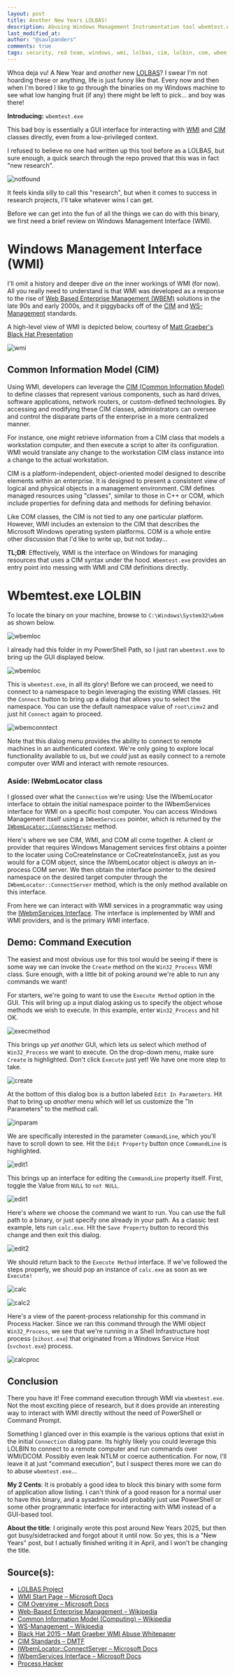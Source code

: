```yaml
---
layout: post
title: Another New Years LOLBAS!
description: Abusing Windows Management Instrumentation tool wbemtest.exe for arbitrary command execution
last_modified_at:
author: "@saulpanders"
comments: true
tags: security, red team, windows, wmi, lolbas, cim, lolbin, com, wbem, awl bypass, command execution
---
```

Whoa deja vu! A New Year and *another* new [LOLBAS](https://lolbas-project.github.io/)? I swear I'm not hoarding these or anything, life is just funny like that. Every now and then when I'm bored I like to go through the binaries on my Windows machine to see what low hanging fruit (if any) there might be left to pick... and boy was there!

<b>Introducing:</b> `wbemtest.exe`

This bad boy is essentially a GUI interface for interacting with [WMI](https://learn.microsoft.com/en-us/windows/win32/wmisdk/wmi-start-page)  and [CIM](https://learn.microsoft.com/en-us/windows/win32/wmisdk/common-information-model) classes directly, even from a low-privileged context. 

I refused to believe no one had written up this tool before as a LOLBAS, but sure enough, a quick search through the repo proved that this was in fact "new research". 

![notfound](/assets/img/2025-01-20-another-new-lolbas/notfound.png)

It feels kinda silly to call this "research", but when it comes to success in research projects, I'll take whatever wins I can get. 

Before we can get into the fun of all the things we can do with this binary, we first need a brief review on Windows Management Interface (WMI).

# Windows Management Interface (WMI)

I'll omit a history and deeper dive on the inner workings of WMI (for now). All you really need to understand is that WMI was developed as a response to the rise of [Web Based Enterprise Management (WBEM)](https://en.wikipedia.org/wiki/Web-Based_Enterprise_Management) solutions in the late 90s and early 2000s, and it piggybacks off of the [CIM](https://en.wikipedia.org/wiki/Common_Information_Model_(computing)) and [WS-Management](https://en.wikipedia.org/wiki/WS-Management) standards.  

A high-level view of WMI is depicted below, courtesy of [Matt Graeber's Black Hat Presentation](https://www.blackhat.com/docs/us-15/materials/us-15-Graeber-Abusing-Windows-Management-Instrumentation-WMI-To-Build-A-Persistent%20Asynchronous-And-Fileless-Backdoor-wp.pdf)

![wmi](/assets/img/2025-01-20-another-new-lolbas/wmiarch.png)

## Common Information Model (CIM)
Using WMI, developers can leverage the [CIM (Common Information Model)](https://www.dmtf.org/standards/cim) to define classes that represent various components, such as hard drives, software applications, network routers, or custom-defined technologies. By accessing and modifying these CIM classes, administrators can oversee and control the disparate parts of the enterprise in a more centralized manner. 

For instance, one might retrieve information from a CIM class that models a workstation computer, and then execute a script to alter its configuration. WMI would translate any change to the workstation CIM class instance into a change to the actual workstation.

CIM is a platform-independent, object-oriented model designed to describe elements within an enterprise. It is designed to present a consistent view of logical and physical objects in a management environment. CIM defines managed resources using "classes", similar to those in C++ or COM, which include properties for defining data and methods for defining behavior. 

Like COM classes, the CIM is not tied to any one particular platform. However, WMI includes an extension to the CIM that describes the Microsoft Windows operating system platforms. COM is a whole entire other discussion that I'd like to write up, but not today...

**TL;DR**: Effectively, WMI is the interface on Windows for managing resources that uses a CIM syntax under the hood. `Wbemtest.exe` provides an entry point into messing with WMI and CIM definitions directly. 

# Wbemtest.exe LOLBIN

To locate the binary on your machine, browse to `C:\Windows\System32\wbem` as shown below.

![wbemloc](/assets/img/2025-01-20-another-new-lolbas/wbemloc.png)

I already had this folder in my PowerShell Path, so I just ran `wbemtest.exe` to bring up the GUI displayed below.

![wbemloc](/assets/img/2025-01-20-another-new-lolbas/wbemtest_basic.png)

This is `wbemtest.exe`, in all its glory! Before we can proceed, we need to connect to a namespace to begin leveraging the existing WMI classes. Hit the `Connect` button to bring up a dialog that allows you to select the namespace. You can use the default namespace value of `root\cimv2` and just hit `Connect` again to proceed.

![wbemconntect](/assets/img/2025-01-20-another-new-lolbas/wbemtest_connect_dialog.png)

Note that this dialog menu provides the ability to connect to remote machines in an authenticated context. We're only going to explore local functionality available to us, but we <i>could</i> just as easily connect to a remote computer over WMI and interact with remote resources. 

### Aside: IWebmLocator class
I glossed over what the `Connection` we're using: 
Use the IWbemLocator interface to obtain the initial namespace pointer to the IWbemServices interface for WMI on a specific host computer. You can access Windows Management itself using a `IWbemServices` pointer, which is returned by the [`IWbemLocator::ConnectServer`]( https://learn.microsoft.com/en-us/windows/win32/api/wbemcli/nf-wbemcli-iwbemlocator-connectserver) method.

Here's where we see CIM, WMI, and COM all come together. A client or provider that requires Windows Management services first obtains a pointer to the locater using CoCreateInstance or CoCreateInstanceEx, just as you would for a COM object, since the IWbemLocator object is *always* an in-process COM server. We then obtain the interface pointer to the desired namespace on the desired target computer through the `IWbemLocator::ConnectServer` method, which is the only method available on this interface.

From here we can interact with WMI services in a programmatic way using the [IWebmServices Interface](https://learn.microsoft.com/en-us/windows/win32/api/wbemcli/nn-wbemcli-iwbemservices). The interface is implemented by WMI and WMI providers, and is the primary WMI interface.

## Demo: Command Execution
The easiest and most obvious use for this tool would be seeing if there is some way we can invoke the `Create` method on the `Win32_Process` WMI class. Sure enough, with a little bit of poking around we're able to run any commands we want!

For starters, we're going to want to use the `Execute Method` option in the GUI. This will bring up a input dialog asking us to specify the object whose methods we wish to execute. In this example, enter `Win32_Process` and hit OK.

![execmethod](/assets/img/2025-01-20-another-new-lolbas/win32process-executemethod.png)

This brings up <i>yet another</i> GUI, which lets us select which method of `Win32_Process` we want to execute. On the drop-down menu, make sure `Create` is highlighted. Don't click `Execute` just yet! We have one more step to take.


![create](/assets/img/2025-01-20-another-new-lolbas/create_method-process.png)

At the bottom of this dialog box is a button labeled `Edit In Parameters`. Hit that to bring up <i>another</i> menu which will let us customize the "In Parameters" to the method call. 

![inparam](/assets/img/2025-01-20-another-new-lolbas/inparams.png)

We are specifically interested in the parameter `CommandLine`, which you'll have to scroll down to see. Hit the `Edit Property` button once `CommandLine` is highlighted.

![edit1](/assets/img/2025-01-20-another-new-lolbas/edit_param.png)

This brings up an interface for editing the `CommandLine` property itself. First, toggle the Value from `NULL` to `not NULL`. 

![edit1](/assets/img/2025-01-20-another-new-lolbas/edit_param2.png)

Here's where we choose the command we want to run. You can use the full path to a binary, or just specify one already in your path. As a classic test example, lets run `calc.exe`. Hit the `Save Property` button to record this change and then exit this dialog. 


![edit2](/assets/img/2025-01-20-another-new-lolbas/editproperty_save.png)

We should return back to the `Execute Method` interface. If we've followed the steps properly, we should pop an instance of `calc.exe` as soon as we `Execute!`


![calc](/assets/img/2025-01-20-another-new-lolbas/execute-calc.png)

![calc2](/assets/img/2025-01-20-another-new-lolbas/calc.png)

Here's a view of the parent-process relationship for this command in Process Hacker. Since we ran this command through the WMI object `Win32_Process`, we see that we're running in a Shell Infrastructure host process (`sihost.exe`) that originated from a Windows Service Host (`svchost.exe`) process. 

![calcproc](/assets/img/2025-01-20-another-new-lolbas/calc_parent_process.png)

## Conclusion

There you have it! Free command execution through WMI via `wbemtest.exe`. Not the most exciting piece of research, but it does provide an interesting way to interact with WMI directly without the need of PowerShell or Command Prompt. 

Something I glanced over in this example is the various options that exist in the initial `Connection` dialog pane. Its highly likely you could leverage this LOLBIN to connect to a remote computer and run commands over WMI/DCOM. Possibly even leak NTLM or coerce authentication. For now, I'll leave it at just "command execution", but I suspect theres more we can do to abuse `wbemtest.exe`...

**My 2 Cents**: It is probably a good idea to block this binary with some form of application allow listing. I can't think of a good reason for a normal user to have this binary, and a sysadmin would probably just use PowerShell or some other programmatic interface for interacting with WMI instead of a GUI-based tool.  


**About the title**: I originally wrote this post around New Years 2025, but then got busy/sidetracked and forgot about it until now. So yes, this is a "New Years" post, but I actually finished writing it in April, and I won't be changing the title.

## Source(s):
- [LOLBAS Project](https://lolbas-project.github.io/)
- [WMI Start Page – Microsoft Docs](https://learn.microsoft.com/en-us/windows/win32/wmisdk/wmi-start-page)
- [CIM Overview – Microsoft Docs](https://learn.microsoft.com/en-us/windows/win32/wmisdk/common-information-model)
- [Web-Based Enterprise Management – Wikipedia](https://en.wikipedia.org/wiki/Web-Based_Enterprise_Management)
- [Common Information Model (Computing) – Wikipedia](https://en.wikipedia.org/wiki/Common_Information_Model_(computing))
- [WS-Management – Wikipedia](https://en.wikipedia.org/wiki/WS-Management)
- [Black Hat 2015 – Matt Graeber WMI Abuse Whitepaper](https://www.blackhat.com/docs/us-15/materials/us-15-Graeber-Abusing-Windows-Management-Instrumentation-WMI-To-Build-A-Persistent%20Asynchronous-And-Fileless-Backdoor-wp.pdf)
- [CIM Standards – DMTF](https://www.dmtf.org/standards/cim)
- [IWbemLocator::ConnectServer – Microsoft Docs](https://learn.microsoft.com/en-us/windows/win32/api/wbemcli/nf-wbemcli-iwbemlocator-connectserver)
- [IWbemServices Interface – Microsoft Docs](https://learn.microsoft.com/en-us/windows/win32/api/wbemcli/nn-wbemcli-iwbemservices)
- [Process Hacker](https://processhacker.sourceforge.io/)

		